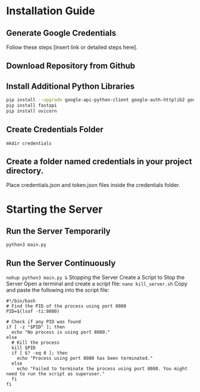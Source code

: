 # Installation Guide

## Generate Google Credentials

Follow these steps [insert link or detailed steps here].

## Download Repository from Github

## Install Additional Python Libraries

```bash
pip install --upgrade google-api-python-client google-auth-httplib2 google-auth-oauthlib
pip install fastapi
pip install uvicorn
```

## Create Credentials Folder
```mkdir credentials```
## Create a folder named credentials in your project directory.
Place credentials.json and token.json files inside the credentials folder.


# Starting the Server
## Run the Server Temporarily
```python3 main.py```
## Run the Server Continuously
```nohup python3 main.py &```
Stopping the Server
Create a Script to Stop the Server
Open a terminal and create a script file:
```nano kill_server.sh```
Copy and paste the following into the script file:
```
#!/bin/bash
# Find the PID of the process using port 8080
PID=$(lsof -ti:8080)

# Check if any PID was found
if [ -z "$PID" ]; then
  echo "No process is using port 8080."
else
  # Kill the process
  kill $PID
  if [ $? -eq 0 ]; then
    echo "Process using port 8080 has been terminated."
  else
    echo "Failed to terminate the process using port 8080. You might need to run the script as superuser."
  fi
fi
```
